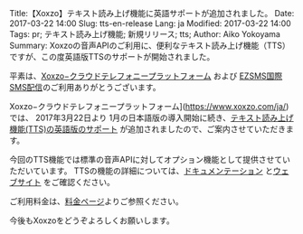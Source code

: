 Title:【Xoxzo】テキスト読み上げ機能に英語サポートが追加されました。
Date: 2017-03-22 14:00
Slug: tts-en-release
Lang: ja
Modified: 2017-03-22 14:00
Tags: pr; テキスト読み上げ機能; 新規リリース; tts; 
Author: Aiko Yokoyama
Summary: Xoxzoの音声APIのご利用に、便利なテキスト読み上げ機能（TTS）ですが、この度英語版TTSのサポートが開始されました。

平素は、[Xoxzo−クラウドテレフォニープラットフォーム](https://www.xoxzo.com/ja/) 
および [EZSMS国際SMS配信](https://www.ezsms.biz/ja/)のご利用ありがとうございます。

Xoxzo−クラウドテレフォニープラットフォーム](https://www.xoxzo.com/ja/) では、 
2017年3月22日より 1月の日本語版の導入開始に続き、[テキスト読み上げ機能(TTS)の英語版のサポート](https://www.xoxzo.com/ja/about/utilities-api/) が追加されましたので、ご案内させていただきます。

今回のTTS機能では標準の音声APIに対してオプション機能として提供させていただいています。 
TTSの機能の詳細については、[ドキュメンテーション](http://docs.xoxzo.com/ja/utilsapi.html#text-to-speech-api-ref) と[ウェブサイト](https://www.xoxzo.com/ja/about/utilities-api/) をご確認ください。

ご利用料金は、[料金ページ](https://www.xoxzo.com/ja/about/pricing/utils/)よりご参照ください。

今後もXoxzoをどうぞよろしくお願いします。
